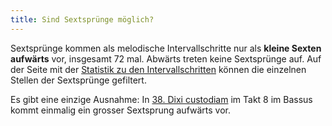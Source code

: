 ```yaml
---
title: Sind Sextsprünge möglich?
---
```


Sextsprünge kommen als melodische Intervallschritte nur als **kleine Sexten
aufwärts** vor, insgesamt 72 mal. Abwärts treten keine Sextsprünge auf. Auf der
Seite mit der [Statistik zu den Intervallschritten](/statistiken/intervallschritte)
können die einzelnen Stellen der Sextsprünge gefiltert.

Es gibt eine einzige Ausnahme: In [38. Dixi custodiam](/tricinium/38-dixi-custodiam#note-L73F1)
im Takt 8 im Bassus kommt einmalig ein grosser Sextsprung aufwärts vor.